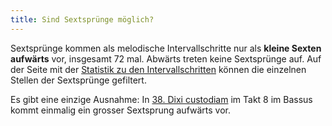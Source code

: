 ```yaml
---
title: Sind Sextsprünge möglich?
---
```


Sextsprünge kommen als melodische Intervallschritte nur als **kleine Sexten
aufwärts** vor, insgesamt 72 mal. Abwärts treten keine Sextsprünge auf. Auf der
Seite mit der [Statistik zu den Intervallschritten](/statistiken/intervallschritte)
können die einzelnen Stellen der Sextsprünge gefiltert.

Es gibt eine einzige Ausnahme: In [38. Dixi custodiam](/tricinium/38-dixi-custodiam#note-L73F1)
im Takt 8 im Bassus kommt einmalig ein grosser Sextsprung aufwärts vor.